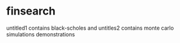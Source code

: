 # finsearch

untitled1 contains black-scholes and untitles2 contains monte carlo simulations demonstrations
